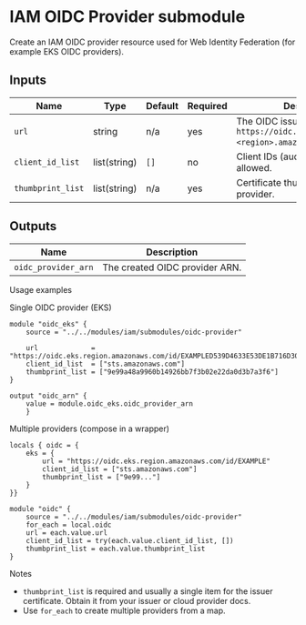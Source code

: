 # IAM OIDC Provider submodule

Create an IAM OIDC provider resource used for Web Identity Federation (for example EKS OIDC providers).

## Inputs

| Name | Type | Default | Required | Description |
|------|------|---------|----------|-------------|
| `url` | string | n/a | yes | The OIDC issuer URL (e.g. `https://oidc.eks.<region>.amazonaws.com/id/<id>`). |
| `client_id_list` | list(string) | `[]` | no | Client IDs (audiences) that are allowed. |
| `thumbprint_list` | list(string) | n/a | yes | Certificate thumbprints for the provider. |

## Outputs

| Name | Description |
|------|-------------|
| `oidc_provider_arn` | The created OIDC provider ARN. |

Usage examples

Single OIDC provider (EKS)

```hcl
module "oidc_eks" {
	source = "../../modules/iam/submodules/oidc-provider"

	url             = "https://oidc.eks.region.amazonaws.com/id/EXAMPLED539D4633E53DE1B716D3041E"
	client_id_list  = ["sts.amazonaws.com"]
	thumbprint_list = ["9e99a48a9960b14926bb7f3b02e22da0d3b7a3f6"]
}

output "oidc_arn" { 
	value = module.oidc_eks.oidc_provider_arn 
	}
```

Multiple providers (compose in a wrapper)

```hcl
locals { oidc = {
	eks = {
		url = "https://oidc.eks.region.amazonaws.com/id/EXAMPLE"
		client_id_list = ["sts.amazonaws.com"]
		thumbprint_list = ["9e99..."]
	}
}}

module "oidc" {
	source = "../../modules/iam/submodules/oidc-provider"
	for_each = local.oidc
	url = each.value.url
	client_id_list = try(each.value.client_id_list, [])
	thumbprint_list = each.value.thumbprint_list
}
```

Notes

- `thumbprint_list` is required and usually a single item for the issuer certificate. Obtain it from your issuer or cloud provider docs.
- Use `for_each` to create multiple providers from a map.
